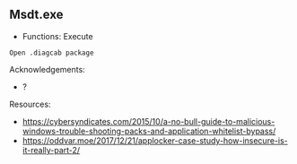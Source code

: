 ## Msdt.exe

* Functions: Execute

```
Open .diagcab package
```

Acknowledgements:
* ?

Resources:
* https://cybersyndicates.com/2015/10/a-no-bull-guide-to-malicious-windows-trouble-shooting-packs-and-application-whitelist-bypass/    
* https://oddvar.moe/2017/12/21/applocker-case-study-how-insecure-is-it-really-part-2/  
 
